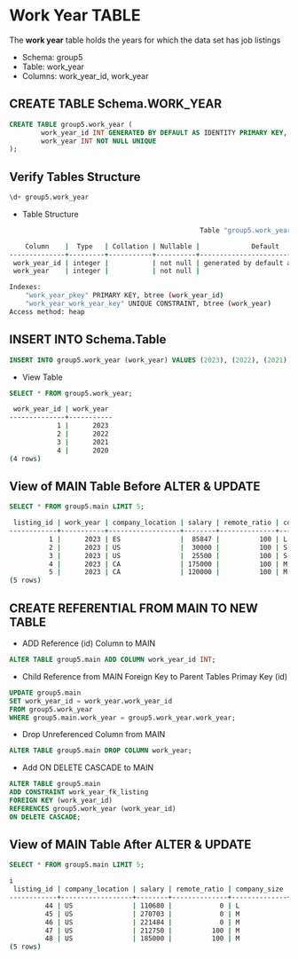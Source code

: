 # Work Year TABLE

The **work year** table holds the years for which the data set has job listings

- Schema: group5
- Table: work_year
- Columns: work_year_id, work_year

## CREATE TABLE Schema.WORK_YEAR

```sql
CREATE TABLE group5.work_year (
		work_year_id INT GENERATED BY DEFAULT AS IDENTITY PRIMARY KEY,
		work_year INT NOT NULL UNIQUE
);
```

## Verify Tables Structure

```sql
\d+ group5.work_year
```

- Table Structure

```bash
                                                Table "group5.work_year"

    Column    |  Type   | Collation | Nullable |             Default              | Storage | Stats target | Description
--------------+---------+-----------+----------+----------------------------------+---------+--------------+-------------
 work_year_id | integer |           | not null | generated by default as identity | plain   |              |
 work_year    | integer |           | not null |                                  | plain   |              |

Indexes:
    "work_year_pkey" PRIMARY KEY, btree (work_year_id)
    "work_year_work_year_key" UNIQUE CONSTRAINT, btree (work_year)
Access method: heap
```

## INSERT INTO Schema.Table

```sql
INSERT INTO group5.work_year (work_year) VALUES (2023), (2022), (2021), (2020);
```

- View Table

```sql
SELECT * FROM group5.work_year;
```

```bash
 work_year_id | work_year
--------------+-----------
            1 |      2023
            2 |      2022
            3 |      2021
            4 |      2020
(4 rows)
```

## View of MAIN Table Before ALTER & UPDATE

```sql
SELECT * FROM group5.main LIMIT 5;
```

```bash
 listing_id | work_year | company_location | salary | remote_ratio | company_size | employee_residence |        job_title         | employment_type | experience_id
------------+-----------+------------------+--------+--------------+--------------+--------------------+--------------------------+-----------------+---------------
          1 |      2023 | ES               |  85847 |          100 | L            | ES                 | Principal Data Scientist | FT              |             1
          2 |      2023 | US               |  30000 |          100 | S            | US                 | ML Engineer              | CT              |             2
          3 |      2023 | US               |  25500 |          100 | S            | US                 | ML Engineer              | CT              |             2
          4 |      2023 | CA               | 175000 |          100 | M            | CA                 | Data Scientist           | FT              |             1
          5 |      2023 | CA               | 120000 |          100 | M            | CA                 | Data Scientist           | FT              |             1
(5 rows)
```

## CREATE REFERENTIAL FROM MAIN TO NEW TABLE

- ADD Reference (id) Column to MAIN

```sql
ALTER TABLE group5.main ADD COLUMN work_year_id INT;
```

- Child Reference from MAIN Foreign Key to Parent Tables Primay Key (id)

```sql
UPDATE group5.main
SET work_year_id = work_year.work_year_id
FROM group5.work_year
WHERE group5.main.work_year = group5.work_year.work_year;
```

- Drop Unreferenced Column from MAIN

```sql
ALTER TABLE group5.main DROP COLUMN work_year;
```

- Add ON DELETE CASCADE to MAIN

```sql
ALTER TABLE group5.main
ADD CONSTRAINT work_year_fk_listing
FOREIGN KEY (work_year_id)
REFERENCES group5.work_year (work_year_id)
ON DELETE CASCADE;

```

## View of MAIN Table After ALTER & UPDATE

```sql
SELECT * FROM group5.main LIMIT 5;
```

```bash
i
 listing_id | company_location | salary | remote_ratio | company_size | employee_residence |     job_title     | employment_type | experience_id | work_year_id
------------+------------------+--------+--------------+--------------+--------------------+-------------------+-----------------+---------------+--------------
         44 | US               | 110680 |            0 | L            | US                 | Applied Scientist | FT              |             3 |            1
         45 | US               | 270703 |            0 | M            | US                 | Data Engineer     | FT              |             1 |            1
         46 | US               | 221484 |            0 | M            | US                 | Data Engineer     | FT              |             1 |            1
         47 | US               | 212750 |          100 | M            | US                 | Data Scientist    | FT              |             1 |            1
         48 | US               | 185000 |          100 | M            | US                 | Data Scientist    | FT              |             1 |            1
(5 rows)
```
